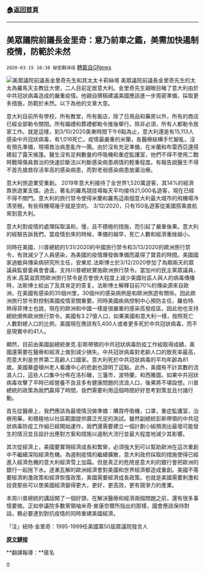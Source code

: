 ###  [:house:返回首頁](https://github.com/ourhimalayas/txt)
---

## 美眾議院前議長金里奇：意乃前車之鑑，美需加快遏制疫情，防範於未然
`2020-03-15 10:38 秘密翻译组` [轉載自GNews](https://gnews.org/zh-hant/141771/)

![](https://s3-ap-northeast-1.amazonaws.com/news.guo.offload.media/wp-content/uploads/2020/03/15103500/Picture-1-12.png)美眾議院前議長金里奇先生和其太太卡莉絲塔
美眾議院前議長金里奇先生的太太為羅馬天主教廷大使，二人目前定居意大利。金里奇先生親眼目睹了意大利由於中共冠狀病毒造成的嚴重疫情。他親自撰稿建議美國應該進一步周密準備，採取更多措施，防範於未然。以下為他的文章大意。

意大利目前所有學校，所有教堂，所有飯店，除了日用品和藥房以外，所有的商店已經全部勒令關閉。所有婚禮和葬禮都勒令推後舉行。除非必須，所有人都勒令居家工作。就是這樣，到3/10/2020美東時間下午6點為止，意大利還是有15,113人感染中共冠狀病毒，有1,016死亡。疫情最嚴重的米蘭，各醫療結構手忙腳亂，沒有預先準備，現場救治病患亂作一團。由於沒有充足準備，在米蘭和布雷西亞還搭建起了露天帳篷。醫生沒有足夠數量的呼吸機和重症監護室，他們不得不使用二戰時戰場傷員救治的快速診斷法以判斷感染病患病情的輕重程度。有報告說醫生不得不首先搶救存活率高的感染病患，而對老弱感染病患放棄治療。

意大利旅遊業受重創。 2019年意大利接待了全世界1,520萬遊客，其14%的經濟靠旅遊業支撐。過去，著名的羅馬競技場每天平均接待21,000名遊客，現在已經不得不關門。意大利的旅行禁令使得米蘭和羅馬這兩個意大利最大城市的飛機場冷清至極。有些飛機場幾乎就是空的。 3/12/2020，只有150名遊客從美國搭乘直航來到意大利。

意大利對疫情的處理採取溫和，慢，且不積極的措施，而引起了嚴重後果。意大利的經驗告訴我們，當疫情到來的時候，準備的越早，死亡人數和經濟重挫越小。

同時在美國，川普總統的1/31/2020的中國旅行禁令和3/13/2020的歐洲旅行禁令，有效減少了人員感染，為美國的疫情爆發做準備而贏得了寶貴的時間。美國國家過敏與傳染病研究所主任，安東尼.法斯博士於3/12/2020參加了為期兩天的眾議員監督委員會會議，支持川普總統實施歐洲旅行禁令。當加州的民主黨眾議員，吉米.高莫滋質問歐洲旅行禁令是否會很大程度上減少美國社區人與人的病毒傳播時，法斯博士給出了及其肯定的答复。法斯博士解釋目前70%的傳染源來自歐洲，在美國有感染的35個州里，30個州的感染病例是和歐洲旅遊有關係。因此歐洲旅行禁令對控制美國疫情至關重要。同時美國疾病控制中心預防主任，羅伯特.熱得菲博士也說，現在的歐洲和中國一樣是很嚴重的感染高發疫區，因此他也支持總統頒佈歐洲旅行禁令。美國有3.27億人口，如果美國和意大利一樣，按照死亡人數對總人口的比例，美國現在應該有5,400人或者更多死於中共冠狀病毒，而不是現實中的41人。

顯然，目前由美國副總統麥克.彭斯帶領的中共冠狀病毒防疫工作組取得成績，美國還需要在醫療和經濟上做到減少損失。中共冠狀病毒對老齡人口的致死率最高，而意大利是世界第二高齡人口國家。意大利死於中共冠狀病毒的平均年齡為81歲。美國華盛頓州老人看護中心的悲劇也證明了這點。此外，美國有不計其數的流浪人口，這些人口集中分佈在洛杉磯，三藩市，波特蘭，和西雅圖。如果中共冠狀病毒攻擊了平時已經營養不良且多有健康問題的流浪人口，後果將不堪設想。川普總統的政策為我們贏得了時間，我們需要利用這個時間好好思考對策並且付諸行動。

首先從醫療上，我們應該為最壞情況做準備：購買呼吸機，口罩，重症監護室，治療用藥，和積極地以社區範圍提供廣泛充足的測試。雖然副總統彭斯帶領的中共冠狀病毒防疫工作組已經開始運作，我們還需要建立一個計劃小組預測出最壞可能發生的情況並且設計出應對方案和措施以遏制大流行並最大程度地減少其影響。

其次從經濟上，美國要實現經濟成長和繁榮，必須強大到可以幫助歐洲在這次重創中不繼續深陷經濟危機。為遏制疫情的繼續擴散，意大利政府採取的措施使得已經進入經濟危機的意大利經濟雪上加霜。但是真正的危險是意大利的銀行會把歐洲的銀行一起拖下水。逐漸瓦解的歐洲經濟會對美國和世界經濟都造成重創。美國不需要經濟刺激政策和經濟恢復政策，美國需要經濟成長政策。也就是美國需要刺激和投資那些可以使美國經濟變得更大，更好，更高效，更有競爭力的產業。

本周川普總統的講話開了一個好頭，在解決醫療和經濟兩個問題之前，還有很多事情要做。正如參議院多數黨領袖米奇·麥康奈爾所指出的那樣，國會應該保持對話，務必要達到對抗疫情的同時重建美國經濟。

「注」紐特·金里奇：1995-1999任美國第50屆眾議院發言人

[**原文鏈接**](https://www.newsweek.com/newt-gingrich-i-am-italy-amid-coronavirus-crisis-america-must-act-now-act-big-opinion-1492270)

**翻譯報導：**匿名

0
